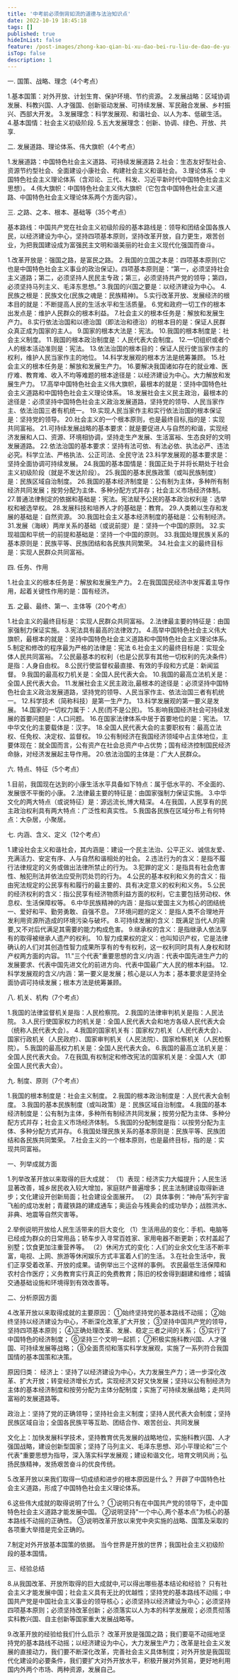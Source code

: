 ```yaml
---
title: '中考前必须倒背如流的道德与法治知识点'
date: 2022-10-19 18:45:18
tags: []
published: true
hideInList: false
feature: /post-images/zhong-kao-qian-bi-xu-dao-bei-ru-liu-de-dao-de-yu-fa-zhi-zhi-shi-dian.jpg
isTop: false
description: 1
---
```

一. 国策、战略、理念（4个考点）

1.基本国策：对外开放、计划生育、保护环境、节约资源。
2.发展战略：区域协调发展、科教兴国、人才强国、创新驱动发展、可持续发展、军民融合发展、乡村振兴、西部大开发。
3.发展理念：科学发展观、和谐社会、以人为本、低碳生活。
4.基本国情：社会主义初级阶段.
5.五大发展理念：创新、协调、绿色、开放、共享.

二. 发展道路、理论体系、伟大旗帜（4个考点）

1.发展道路：中国特色社会主义道路、可持续发展道路
2.社会：生态友好型社会、资源节约型社会、全面建设小康社会、构建社会主义和谐社会。
3.理论体系：中国特色社会主义理论体系（含邓论、三代、科发、习近平新时代中国特色社会主义思想）。
4.伟大旗帜：中国特色社会主义伟大旗帜（它包含中国特色社会主义道路、中国特色社会主义理论体系两个方面内容）。

三. 之路、之本、根本、基础等（35个考点）

基本路线：中国共产党在社会主义初级阶段的基本路线是：领导和团结全国各族人民，以经济建设为中心，坚持四项基本原则，坚持改革开放，自力更生，艰苦创业，为把我国建设成为富强民主文明和谐美丽的社会主义现代化强国而奋斗。

1.改革开放是：强国之路，是富民之路。
2.我国的立国之本是：四项基本原则(它也是中国特色社会主义事业的政治保证)。四项基本原则是：“第一，必须坚持社会主义道路；第二，必须坚持人民民主专政；第三，必须坚持共产党的领导；第四，必须坚持马列主义、毛泽东思想。”
3.我国的兴国之要是：以经济建设为中心。
4.民族之根是：民族文化(民族之魂是：民族精神)。
5.实行改革开放、发展经济的根本目的就是：不断提高人民的生活水平和生活质量。
6.党和政府一切工作的根本出发点是：维护人民群众的根本利益。
7.社会主义的根本任务是：解放和发展生产力。
8.实行依法治国和以德治国（即法治和德治）的根本目的是：保证人民群众真正成为国家的主人。
9.国家的根本大法是：宪法。
10.我国的根本制度是：社会主义制度。
11.我国的根本政治制度是：人民代表大会制度。
12.一切组织或者个人的根本活动准则是：宪法。
13.依法治国的根本目的：保证人民行使当家作主的权利，维护人民当家作主的地位。
14.科学发展观的根本方法是统筹兼顾。
15.社会主义的根本任务是：解放和发展生产力。
16.要解决我国诸如存在的就业难、医疗难、教育难、收入不均等难题的根本途径是：以经济建设为中心。大力解放和发展生产力。
17.高举中国特色社会主义伟大旗帜，最根本的就是：坚持中国特色社会主义道路和中国特色社会主义理论体系。
18.发展社会主义民主政治，最根本的途径是：必须坚持中国特色社会主义政治发展道路，坚持党的领导、人民当家作主、依法治国三者有机统一。
19.实现人民当家作主和实行依法治国的根本保证是：坚持党的领导。
20.社会主义的一个根本原则，也是最终目标,指的是：实现共同富裕。
21.可持续发展战略的基本要求：就是要促进人与自然的和谐，实现经济发展和人口、资源、环境相协调，坚持走生产发展、生活富裕、生态良好的文明发展道路。
22.依法治国的基本要求：坚持有法可依、有法必依、执法必严、违法必究。科学立法、严格执法、公正司法、全民守法
23.科学发展观的基本要求是：坚持全面协调可持续发展。
24.我国的基本国情是：我国正处于并将长期处于社会主义初级阶段（就是不发达阶段）。
25.我国的基本民族政策（或叫民族制度）是：民族区域自治制度。
26.我国的基本经济制度是：公有制为主体，多种所有制经济共同发展；按劳分配为主体、多种分配方式并存；社会主义市场经济体制。
27.普通法律制定的依据和基础是：宪法。宪法赋予公民的基本政治权利是：选举权和被选举权。
28.发展科技和培养人才的基础是：教育。
29.人类赖以生存和发展的基础是：自然资源。
30.我国社会主义基本经济制度的基础是：公有制经济。
31.发展（海峡）两岸关系的基础（或说前提）是：坚持一个中国的原则。
32.实现祖国和平统一的前提和基础是：坚持一个中国的原则。
33.我国处理民族关系的基本原则是：民族平等、民族团结和各民族共同繁荣。
34.社会主义的最终目标是：实现人民群众共同富裕。

四. 任务、作用

1.社会主义的根本任务是：解放和发展生产力。
2.在我国国民经济中发挥着主导作用，起着关键性作用的是：国有经济。

五. 之最、最终、第一、主体等（20个考点）

1.社会主义的最终目标是：实现人民群众共同富裕。
2.法律最主要的特征是：由国家强制力保证实施。
3.宪法具有最高的法律效力。
4.高举中国特色社会主义伟大旗帜，最根本的就是：坚持中国特色社会主义道路和中国特色社会主义理论体系。
5.制定和修改的程序最为严格的法律是：宪法
6.社会主义的最终目标是：实现全体人民共同富裕。
7.公民最基本的权利（也是公民享有其他一切权利的先决条件）是指：人身自由权。
8.公民行使监督权最直接、有效的手段和方式是：新闻监督。
9.我国的最高权力机关是：全国人民代表大会。
10.我国的最高立法机关是：全国人民代表大会。
11.发展社会主义民主政治,最根本的途径是：必须坚持中国特色社会主义政治发展道路，坚持党的领导、人民当家作主、依法治国三者有机统一。
12.科学技术（简称科技）是第一生产力。
13.科学发展观的第一要义是发展。
14.国家的一切权力属于：人民(而不是公民)。
15.影响我国经济社会可持续发展的首要问题是：人口问题。
16.在国家法律体系中居于首要地位的是：宪法。
17.中华文化的主要载体是：汉字。
18.全国人民代表大会的主要职权有：最高立法权、任免权、决定权、监督权。
19.公有制经济在我国经济领域中占主体地位，主要体现在：就全国而言，公有资产在社会总资产中占优势；国有经济控制国民经济命脉，对经济发展起主导作用。
20.依法治国的主体是：广大人民群众。

六. 特点、特征（5个考点）

1.目前，我国现在达到的小康生活水平具备如下特点：属于低水平的、不全面的、发展很不平衡的小康。
2.法律最主要的特征是：由国家强制力保证实施。
3.中华文化的两大特点（或说特征）是：源远流长,博大精深。
4.在我国，人民享有的民主政治权利具有两大特点：广泛性和真实性。
5.我国各民族在区域分布上有何特点：大杂居，小聚居。

七. 内涵、含义、定义（12个考点）

1.建设社会主义和谐社会，其内涵是：建设一个民主法治、公平正义、诚信友爱、充满活力、安定有序、人与自然和谐相处的社会。
2.违法行为的含义：是指不履行法律规定的义务或做出法律所禁止的行为。
3.犯罪的定义：是指具有社会危害性、触犯刑法并依法应受刑罚处罚的行为。
4.公民的基本权利和义务的含义：指由宪法规定的公民享有和履行的最主要的、具有决定意义的权利和义务。
5.公民的经济权利的含义：指公民享有经济物质利益方面的权利，它主要包括劳动权、休息权、生活保障权等。
6.中华民族精神的内涵：是指以爱国主义为核心的团结统一、爱好和平、勤劳勇敢、自强不息。
7.环境问题的定义：是指人类不合理地开发利用资源所造成的环境污染与破坏。
8.可持续发展的含义：既满足当代人的需要,又不对后代满足其需要的能力构成危害。
9.继承权的含义：是指继承人依法享有的取得被继承人遗产的权利。
10.智力成果权的定义：也叫知识产权，它是法律确认的人们对其创造性智力成果所享有的专有权利，这一权利同时具有人身权和财产权两方面的内容。
11."三个代表"重要思想的含义/内涵：代表中国先进生产力的发展要求、代表中国先进文化的前进方向、代表中国最广大人民的根本利益。
12.科学发展观的含义/内涵：第一要义是发展；核心是以人为本；基本要求是坚持全面协调可持续发展；根本方法是统筹兼顾。

八. 机关、机构（7个考点）

1.我国的法律监督机关是指：人民检察院。
2.我国的法律审判机关是指：人民法院。
3.人民行使国家权力的机关是：全国人民代表大会和地方各级人民代表大会（统称人民代表大会）。
4.我国的国家机关有：国家权力机关（人民代表大会）、国家行政机关（人民政府）、国家审判机关（人民法院）、国家检察机关（人民检察院）。
5.我国的最高权力机关是：全国人民代表大会。
6.我国的最高立法机关是：全国人民代表大会。
7.在我国,有权制定和修改宪法的国家机关是：全国人大（即全国人民代表大会）。

九. 制度、原则（7个考点）

1.我国的根本制度是：社会主义制度。
2.我国的根本政治制度是：人民代表大会制度。
3.我国的基本民族制度（或叫政策）是：民族区域自治制度。
4.我国的基本经济制度是：公有制为主体，多种所有制经济共同发展；按劳分配为主体、多种分配方式并存；社会主义市场经济体制。
5.我国的分配制度是指：以按劳分配为主体、多种分配方式并存。
6.我国处理民族关系的基本原则是：民族平等、民族团结和各民族共同繁荣。
7.社会主义的一个根本原则，也是最终目标，指的是：实现共同富裕。

一、列举成就方面

1.列举改革开放以来取得的巨大成就：
（1）表现：经济实力大幅提升；人民生活显著改善，城乡居民收入较大增加，家庭财产普遍增多；民主法制建设取得新进步；文化建设开创新局面；社会建设全面展开。
（2）具体事例：“神舟”系列宇宙飞船的成功发射；青蔵铁路的建成通车；奥运会与残奥会的成功举办；战胜洪水、非典、地震等自然灾害等。

2.举例说明开放给人民生活带来的巨大变化
（1）生活用品的变化：手机、电脑等已经成为群众的日常用品；轿车步入寻常百姓家、家用电器不断更新；农村盖起了别墅；饮食更加注重营养等。
（2）休闲方式的变化：人们的业余文化生活不断丰富，电视、上网、旅游等休闲娱乐方式丰富着人们的生活。
3.在社会生活中，我们正享受着改革、开放的成果。请例举出三个这样的事例。
农民最低生活保障和农村合作医疗；义务教育实行真正的免费教育；陈旧的校舍得到翻建和维修；城镇交通基础设施和环境得到有效改善等。

二、分析原因方面

4.改革开放以来取得成就的主要原因：
①始终坚持党的基本路线不动摇；
②始终坚持以经济建设为中心，不断深化改革,扩大开放；
③坚持中国共产党的领导，坚持四项基本原则；
④正确处理改革、发展、稳定三者之间的关系；
⑤实行了中国特色的经济制度；
⑥坚持三个文明一起抓；
⑦积极实施科教兴国、人才强国、可持续发展等战略；
⑧全面贯彻和落实科学发展观，实施了一系列符合我国国情的基本国策和决策。

原因归类：
经济上：坚持了以经济建设为中心，大力发展生产力；进一步深化改革、扩大开放；转变经济增长方式，实现经济又好又快发展；坚持以公有制经济为主体的基本经济制度和按劳分配为主体分配制度；实施了可持续发展战略；走共同富裕的发展道路等。

政治上：坚持了党的正确领导；坚持社会主义制度；坚持人民代表大会制度；坚持民族区域自治；全国各民族平等互助、团结合作、艰苦创业、共同发展

文化上：加快发展科学技术，坚持教育优先发展的战略地位，实施科教兴国、人才强国战略，建设创新型国家；坚持了马列主义、毛泽东思想、邓小平理论和"三个代表"重要思想为指导，深入落实科学发展观；建设和谐文化，培育文明风尚；弘扬民族精神，发扬艰苦奋斗的优良传统。

5.改革开放以来我们取得一切成绩和进步的根本原因是什么？
开辟了中国特色社会主义道路，形成了中国特色社会主义理论体系。

6.这些伟大成就的取得说明了什么？
①说明只有在中国共产党的领导下，走中国特色社会主义道路才能发展中国。
②说明坚持"一个中心,两个基本点"为核心的基本路线不动摇的正确性。
③说明改革开放以来党中央实施的战略、国策及采取的各项重大举措是完全正确的。

7.制定对外开放基本国策的依据。
当今世界是开放的世界；我国社会主义初级阶段的基本国情。

三、经验总结

8.从我国改革、开放所取得的巨大成就中,可以得出哪些基本结论和经验？
只有社会主义才能发展中国；社会主义具有无比的优越性；坚持党的基本路线不动摇；中国共产党是中国社会主义事业的领导核心；必须坚持以经济建设为中心；必须坚持四项基本原则；必须坚持改革创新；必须落实以人为本的科学发展观；必须贯彻落实科教兴国、自主创新等国家重大发展战略等。

9.改革开放的经验给我们什么启示？
改革开放是强国之路；我们要亳不动摇地坚持党的基本路线不动摇；以经济建设为中心，大力发展生产力；改革是社会主义发展的直接动力，我们要不断深化改革，完善社会主义具体制度；对外开放是我国现代化建设的必要条件，我们要扩大对外开放水平，积极开展对外贸易，更好地利用国内外两个市场、两种资源，发展自己。


